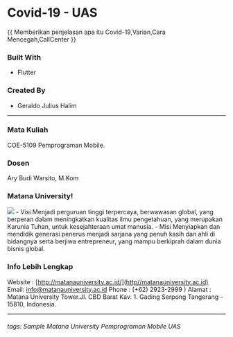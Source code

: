 # Covid-19 - UAS
 {{ Memberikan penjelasan apa itu Covid-19,Varian,Cara Mencegah,CallCenter }}

### Built With
- Flutter
### Created By
- Geraldo Julius Halim
---
### Mata Kuliah 
COE-5109 Pemprograman Mobile. 
### Dosen
Ary Budi Warsito, M.Kom
### Matana University!
<img src="http://matanauniversity.ac.id/website_lama/images/footer/Logo_mu_foot.png" />
- Visi 
Menjadi perguruan tinggi terpercaya, berwawasan global, yang berperan dalam meningkatkan kualitas ilmu pengetahuan, yang merupakan Karunia Tuhan, untuk kesejahteraan umat manusia.
- Misi 
Menyiapkan dan mendidik generasi penerus menjadi sarjana yang penuh kasih dan ahli di bidangnya serta berjiwa entrepreneur, yang mampu berkiprah dalam dunia bisnis global.

### Info Lebih Lengkap
Website : [http://matanauniversity.ac.id/](http//matanauniversity.ac.id)
Email: [info@matanauniversity.ac.id](mailto:info@matanauniversity.ac.id)
Phone : (+62) 2923-2999 )
Alamat : Matana University Tower.Jl. CBD Barat Kav. 1. Gading Serpong Tangerang - 15810, Indonesia.

---

###### tags: Sample Matana University Pemprograman Mobile  UAS
